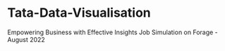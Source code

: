 # Tata-Data-Visualisation
Empowering Business with Effective Insights Job Simulation on Forage - August 2022
